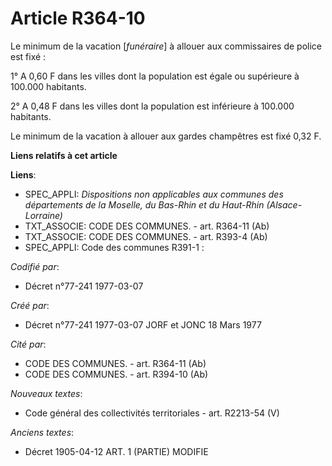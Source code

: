 # Article R364-10

Le minimum de la vacation [*funéraire*] à allouer aux commissaires de police est fixé :

1° A 0,60 F dans les villes dont la population est égale ou supérieure à 100.000 habitants.

2° A 0,48 F dans les villes dont la population est inférieure à 100.000 habitants.

Le minimum de la vacation à allouer aux gardes champêtres est fixé 0,32 F.

**Liens relatifs à cet article**

**Liens**:

  - SPEC_APPLI: *Dispositions non applicables aux communes des départements de la Moselle, du Bas-Rhin et du Haut-Rhin (Alsace-Lorraine)*
  - TXT_ASSOCIE: CODE DES COMMUNES. - art. R364-11 (Ab)
  - TXT_ASSOCIE: CODE DES COMMUNES. - art. R393-4 (Ab)
  - SPEC_APPLI: Code des communes R391-1 :

_Codifié par_:

  - Décret n°77-241 1977-03-07

_Créé par_:

  - Décret n°77-241 1977-03-07 JORF et JONC 18 Mars 1977

_Cité par_:

  - CODE DES COMMUNES. - art. R364-11 (Ab)
  - CODE DES COMMUNES. - art. R394-10 (Ab)

_Nouveaux textes_:

  - Code général des collectivités territoriales - art. R2213-54 (V)

_Anciens textes_:

  - Décret  1905-04-12 ART. 1 (PARTIE) MODIFIE
